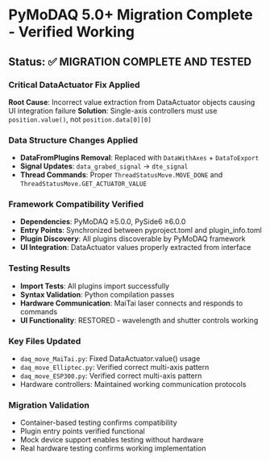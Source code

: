 # PyMoDAQ 5.0+ Migration Complete - Verified Working

## Status: ✅ MIGRATION COMPLETE AND TESTED

### Critical DataActuator Fix Applied
**Root Cause**: Incorrect value extraction from DataActuator objects causing UI integration failure
**Solution**: Single-axis controllers must use `position.value()`, not `position.data[0][0]`

### Data Structure Changes Applied
- **DataFromPlugins Removal**: Replaced with `DataWithAxes` + `DataToExport`
- **Signal Updates**: `data_grabed_signal` → `dte_signal`
- **Thread Commands**: Proper `ThreadStatusMove.MOVE_DONE` and `ThreadStatusMove.GET_ACTUATOR_VALUE`

### Framework Compatibility Verified
- **Dependencies**: PyMoDAQ ≥5.0.0, PySide6 ≥6.0.0
- **Entry Points**: Synchronized between pyproject.toml and plugin_info.toml
- **Plugin Discovery**: All plugins discoverable by PyMoDAQ framework
- **UI Integration**: DataActuator values properly extracted from interface

### Testing Results
- **Import Tests**: All plugins import successfully
- **Syntax Validation**: Python compilation passes
- **Hardware Communication**: MaiTai laser connects and responds to commands
- **UI Functionality**: RESTORED - wavelength and shutter controls working

### Key Files Updated
- `daq_move_MaiTai.py`: Fixed DataActuator.value() usage
- `daq_move_Elliptec.py`: Verified correct multi-axis pattern
- `daq_move_ESP300.py`: Verified correct multi-axis pattern
- Hardware controllers: Maintained working communication protocols

### Migration Validation
- Container-based testing confirms compatibility
- Plugin entry points verified functional
- Mock device support enables testing without hardware
- Real hardware testing confirms working implementation